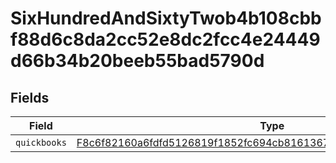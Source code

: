 # SixHundredAndSixtyTwob4b108cbbf88d6c8da2cc52e8dc2fcc4e24449d66b34b20beeb55bad5790d


## Fields

| Field                                                                                                                                                       | Type                                                                                                                                                        | Required                                                                                                                                                    | Description                                                                                                                                                 |
| ----------------------------------------------------------------------------------------------------------------------------------------------------------- | ----------------------------------------------------------------------------------------------------------------------------------------------------------- | ----------------------------------------------------------------------------------------------------------------------------------------------------------- | ----------------------------------------------------------------------------------------------------------------------------------------------------------- |
| `quickbooks`                                                                                                                                                | [F8c6f82160a6fdfd5126819f1852fc694cb8161367b6d04413104146646d63fb](../../models/shared/f8c6f82160a6fdfd5126819f1852fc694cb8161367b6d04413104146646d63fb.md) | :heavy_minus_sign:                                                                                                                                          | N/A                                                                                                                                                         |